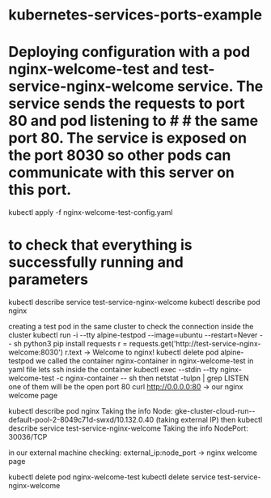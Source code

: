 # kubernetes-services-ports-example

# Deploying configuration with a pod nginx-welcome-test and test-service-nginx-welcome service. The service sends the requests to port 80 and pod listening to # # the same port 80. The service is exposed on the port 8030 so other pods can communicate with this server on this port.
kubectl apply -f nginx-welcome-test-config.yaml
# to check that everything is successfully running and parameters
kubectl describe service test-service-nginx-welcome
kubectl describe pod nginx

creating a test pod in the same cluster to check the connection inside the cluster
kubectl run -i --tty alpine-testpod --image=ubuntu --restart=Never -- sh 
python3
pip install requests
r = requests.get('http://test-service-nginx-welcome:8030')
r.text -> Welcome to nginx!
kubectl delete pod alpine-testpod
we called the container nginx-container in nginx-welcome-test in yaml file
lets ssh inside the container
kubectl exec --stdin --tty nginx-welcome-test -c nginx-container -- sh
then
netstat -tulpn | grep LISTEN
one of them will be the open port 80
curl http://0.0.0.0:80 -> our nginx welcome page

kubectl describe pod nginx
Taking the info Node:         gke-cluster-cloud-run--default-pool-2-8049c71d-swxd/10.132.0.40 (taking external IP)
then 
kubectl describe service test-service-nginx-welcome
Taking the info NodePort:                 <unset>  30036/TCP

in our external machine checking: external_ip:node_port -> nginx welcome page

kubectl delete pod nginx-welcome-test
kubectl delete service test-service-nginx-welcome
